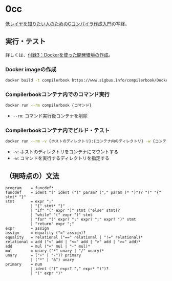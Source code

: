 # 0cc

[低レイヤを知りたい人のためのCコンパイラ作成入門](https://www.sigbus.info/compilerbook)の写経。

## 実行・テスト

詳しくは、[付録3：Dockerを使った開発環境の作成](https://www.sigbus.info/compilerbook#docker)。

### Docker imageの作成

```sh
docker build -t compilerbook https://www.sigbus.info/compilerbook/Dockerfile
```

### Compilerbookコンテナ内でのコマンド実行

```sh
docker run --rm compilerbook {コマンド}
```

- `--rm`: コマンド実行後コンテナを削除

### Compilerbookコンテナ内でビルド・テスト

```sh
docker run --rm -v {ホストのディレクトリ}:{コンテナ内のディレクトリ} -w {コンテナ内のディレクトリ} compilerbook make test
```

- `-v`: ホストのディレクトリをコンテナにマウントする
- `-w`: コマンドを実行するディレクトリを指定する

## （現時点の）文法

```ebnf
program    = funcdef*
funcdef    = ident "(" ident ("(" param? ("," param )* ")")? ")" "{" stmt* "}"
stmt       = expr ";"
           | "{" stmt* "}"
           | "if" "(" expr ")" stmt ("else" stmt)?
           | "while" "(" expr ")" stmt
           | "for" "(" expr? ";" expr? ";" expr? ")" stmt
           | "return" expr ";"
expr       = assign
assign     = equality ("=" assign)?
equality   = relational ("==" relational | "!=" relational)*
relational = add ("<" add | "<=" add | ">" add | ">=" add)*
add        = mul ("+" mul | "-" mul)*
mul        = unary ("*" unary | "/" unary)*
unary      = ("+" | "-")? primary
           | ("*" | "&") unary
primary    = num
           | ident ("(" expr? "," expr* ")")?
           | "(" expr ")"
```
